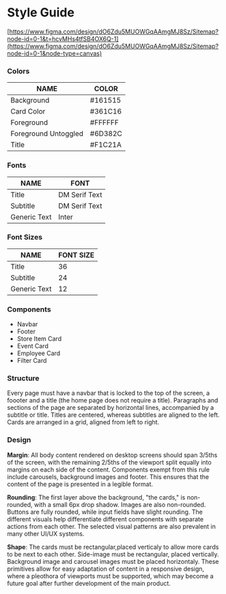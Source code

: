 # Style Guide

[https://www.figma.com/design/dO6Zdu5MUOWGqAAmgMJ8Sz/Sitemap?node-id=0-1&t=hcvMHs4tfSB4OX6Q-1](https://www.figma.com/design/dO6Zdu5MUOWGqAAmgMJ8Sz/Sitemap?node-id=0-1&node-type=canvas)

### Colors

|NAME									|COLOR|
|---------------------|-------
|Background         	|#161515|
|Card Color         	|#361C16|
|Foreground						|#FFFFFF|
|Foreground Untoggled |#6D382C|
|Title  	 					|#F1C21A|

### Fonts

|NAME						|FONT|
|---------------|-------
|Title					|DM Serif Text|
|Subtitle				|DM Serif Text|
|Generic Text   |Inter|


### Font Sizes

|NAME						|FONT SIZE|
|---------------|-------
|Title					|36|
|Subtitle				|24|
|Generic Text   |12|


### Components

* Navbar
* Footer
* Store Item Card
* Event Card
* Employee Card
* Filter Card


### Structure

Every page must have a navbar that is locked to the top of the screen, a foooter and a title (the home page does not require a title). Paragraphs and sections of the page are separated by horizontal lines, accompanied by a subtitle or title. Titles are centered, whereas subtitles are aligned to the left. Cards are arranged in a grid, aligned from left to right. 

### Design

**Margin**: All body content rendered on desktop screens should span 3/5ths of the screen, with the remaining 2/5ths of the viewport split equally into margins on each side of the content. Components exempt from this rule include carousels, background images and footer. This ensures that the content of the page is presented in a legible format.

**Rounding**: The first layer above the background, "the cards," is non-rounded, with a small 6px drop shadow. Images are also non-rounded. Buttons are fully rounded, while input fields have slight rounding. The different visuals help differentiate different components with separate actions from each other. The selected visual patterns are also prevalent in many other UI/UX systems.

**Shape**: The cards must be rectangular,placed verticaly to allow more cards to be next to each other. Side-image must be rectangular, placed vertically. Background image and carousel images must be placed horizontaly. These primitives allow for easy adaptation of content in a responsive design, where a pleothora of viewports must be supported, which may become a future goal after further development of the main product.

